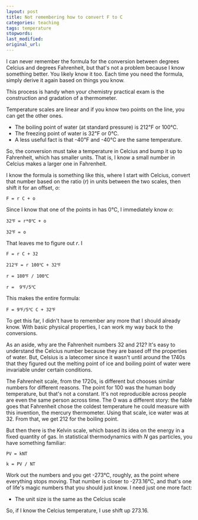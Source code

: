 ```yaml
---
layout: post
title: Not remembering how to convert F to C
categories: teaching
tags: temperature
stopwords:
last_modified:
original_url:
---
```


I can never remember the formula for the conversion between degrees Celcius and degrees Fahrenheit, but that's not a problem because I know something better. You likely know it too. Each time you need the formula, simply derive it again based on things you know.

<!--more-->

This process is handy when your chemistry practical exam is the construction and gradation of a thermometer.

Temperature scales are linear and if you know two points on the line, you can get the other ones.

* The boiling point of water (at standard pressure) is 212℉ or 100℃.
* The freezing point of water is 32℉ or 0℃.
* A less useful fact is that -40℉ and -40℃ are the same temperature.

So, the conversion must take a temperature in Celcius and bump it up to Fahrenheit, which has smaller units. That is, I know a small number in Celcius makes a larger one in Fahrenheit.

I know the formula is something like this, where I start with Celcius, convert that number based on the ratio (*r*) in units between the two scales, then shift it for an offset, *o*:

    F = r C + o

Since I know that one of the points in has 0℃, I immediately know *o*:

    32℉ = r*0℃ + o

    32℉ = o

That leaves me to figure out *r*. I

    F = r C + 32

    212℉ = r 100℃ + 32℉

    r = 180℉ / 100℃

    r =  9℉/5℃

This makes the entire formula:

	F = 9℉/5℃ C + 32℉

To get this far, I didn't have to remember any more that I should already know. With basic physical properties, I can work my way back to the conversions.

As an aside, why are the Fahrenheit numbers 32 and 212? It's easy to understand the Celcius number because they are based off the properties of water. But, Celsius is a latecomer since it wasn't until around the 1740s that they figured out the melting point of ice and boiling point of water were invariable under certain conditions.

The Fahrenheit scale, from the 1720s, is different but chooses similar numbers for different reasons. The point for 100 was the human body temperature, but that's not a constant. It's not reproducible across people are even the same person across time. The 0 was a different story: the fable goes that Fahrenheit chose the coldest temperature he could measure with this invention, the mercury thermometer. Using that scale, ice water was at 32. From that, we get 212 for the boiling point.

But then there is the Kelvin scale, which based its idea on the energy in a fixed quantity of gas. In statistical thermodynamics with *N* gas particles, you have something familiar:

	PV = kNT

	k = PV / NT

Work out the numbers and you get -273℃, roughly, as the point where everything stops moving. That number is closer to -273.16℃, and that's one of life's magic numbers that you should just know. I need just one more fact:

* The unit size is the same as the Celcius scale

So, if I know the Celcius temperature, I use shift up 273.16.
